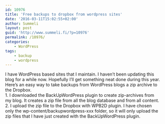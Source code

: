 ```yaml
---
id: 10976
title: 'Free backups to dropbox from wordpress sites'
date: '2016-03-11T15:02:55+02:00'
author: Summeli
layout: post
guid: 'http://www.summeli.fi/?p=10976'
permalink: /10976/
categories:
    - WordPress
tags:
    - backup
    - wordpress
---
```


I have WordPress based sites that I maintain. I haven’t been updating this blog for a while now. Hopefully I’ll get something neat done during this year.  
Here’s an easy way to take backups from WordPress blogs a zip archive to the Dropbox.  
1\. I downloaded the BackUpWordPress plugin to create zip-archives from my blog. It creates a zip file from all the blog database and from all content.  
2\. I upload the zip file to the Dropbox with WPB2D plugin. I have chosen only the wp-content/backupwordpress-xxx folder, so it will only upload the zip files that I have just created with the BackUpWordPress plugin.